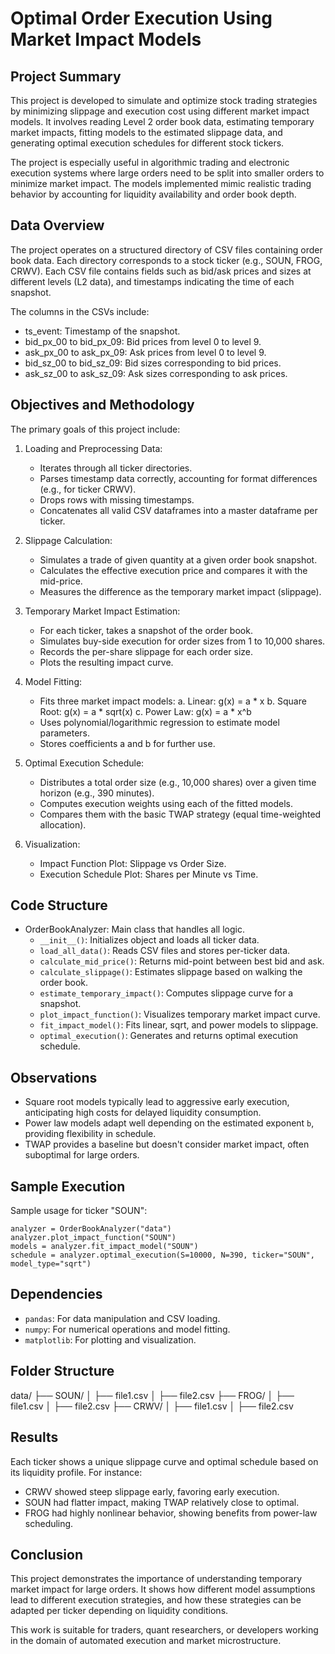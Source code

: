 
Optimal Order Execution Using Market Impact Models
==================================================
Project Summary
------------------
This project is developed to simulate and optimize stock trading strategies by minimizing slippage and execution cost using different market impact models. It involves reading Level 2 order book data, estimating temporary market impacts, fitting models to the estimated slippage data, and generating optimal execution schedules for different stock tickers.

The project is especially useful in algorithmic trading and electronic execution systems where large orders need to be split into smaller orders to minimize market impact. The models implemented mimic realistic trading behavior by accounting for liquidity availability and order book depth.

Data Overview
----------------
The project operates on a structured directory of CSV files containing order book data. Each directory corresponds to a stock ticker (e.g., SOUN, FROG, CRWV). Each CSV file contains fields such as bid/ask prices and sizes at different levels (L2 data), and timestamps indicating the time of each snapshot.

The columns in the CSVs include:
- ts_event: Timestamp of the snapshot.
- bid_px_00 to bid_px_09: Bid prices from level 0 to level 9.
- ask_px_00 to ask_px_09: Ask prices from level 0 to level 9.
- bid_sz_00 to bid_sz_09: Bid sizes corresponding to bid prices.
- ask_sz_00 to ask_sz_09: Ask sizes corresponding to ask prices.

Objectives and Methodology
-----------------------------
The primary goals of this project include:

1. Loading and Preprocessing Data:
   - Iterates through all ticker directories.
   - Parses timestamp data correctly, accounting for format differences (e.g., for ticker CRWV).
   - Drops rows with missing timestamps.
   - Concatenates all valid CSV dataframes into a master dataframe per ticker.

2. Slippage Calculation:
   - Simulates a trade of given quantity at a given order book snapshot.
   - Calculates the effective execution price and compares it with the mid-price.
   - Measures the difference as the temporary market impact (slippage).

3. Temporary Market Impact Estimation:
   - For each ticker, takes a snapshot of the order book.
   - Simulates buy-side execution for order sizes from 1 to 10,000 shares.
   - Records the per-share slippage for each order size.
   - Plots the resulting impact curve.

4. Model Fitting:
   - Fits three market impact models:
     a. Linear: g(x) = a * x
     b. Square Root: g(x) = a * sqrt(x)
     c. Power Law: g(x) = a * x^b
   - Uses polynomial/logarithmic regression to estimate model parameters.
   - Stores coefficients a and b for further use.

5. Optimal Execution Schedule:
   - Distributes a total order size (e.g., 10,000 shares) over a given time horizon (e.g., 390 minutes).
   - Computes execution weights using each of the fitted models.
   - Compares them with the basic TWAP strategy (equal time-weighted allocation).

6. Visualization:
   - Impact Function Plot: Slippage vs Order Size.
   - Execution Schedule Plot: Shares per Minute vs Time.

Code Structure
-----------------
- OrderBookAnalyzer: Main class that handles all logic.
  - `__init__()`: Initializes object and loads all ticker data.
  - `load_all_data()`: Reads CSV files and stores per-ticker data.
  - `calculate_mid_price()`: Returns mid-point between best bid and ask.
  - `calculate_slippage()`: Estimates slippage based on walking the order book.
  - `estimate_temporary_impact()`: Computes slippage curve for a snapshot.
  - `plot_impact_function()`: Visualizes temporary market impact curve.
  - `fit_impact_model()`: Fits linear, sqrt, and power models to slippage.
  - `optimal_execution()`: Generates and returns optimal execution schedule.

Observations
---------------
- Square root models typically lead to aggressive early execution, anticipating high costs for delayed liquidity consumption.
- Power law models adapt well depending on the estimated exponent `b`, providing flexibility in schedule.
- TWAP provides a baseline but doesn't consider market impact, often suboptimal for large orders.

Sample Execution
-------------------
Sample usage for ticker "SOUN":

```
analyzer = OrderBookAnalyzer("data")
analyzer.plot_impact_function("SOUN")
models = analyzer.fit_impact_model("SOUN")
schedule = analyzer.optimal_execution(S=10000, N=390, ticker="SOUN", model_type="sqrt")
```

Dependencies
---------------
- `pandas`: For data manipulation and CSV loading.
- `numpy`: For numerical operations and model fitting.
- `matplotlib`: For plotting and visualization.

Folder Structure
-------------------
data/
├── SOUN/
│   ├── file1.csv
│   ├── file2.csv
├── FROG/
│   ├── file1.csv
│   ├── file2.csv
├── CRWV/
│   ├── file1.csv
│   ├── file2.csv

Results
----------
Each ticker shows a unique slippage curve and optimal schedule based on its liquidity profile. For instance:
- CRWV showed steep slippage early, favoring early execution.
- SOUN had flatter impact, making TWAP relatively close to optimal.
- FROG had highly nonlinear behavior, showing benefits from power-law scheduling.

Conclusion
-------------
This project demonstrates the importance of understanding temporary market impact for large orders. It shows how different model assumptions lead to different execution strategies, and how these strategies can be adapted per ticker depending on liquidity conditions.

This work is suitable for traders, quant researchers, or developers working in the domain of automated execution and market microstructure.


